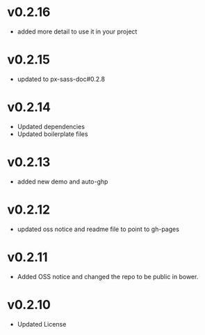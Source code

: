 v0.2.16
==============================
* added more detail to use it in your project

v0.2.15
==============================
* updated to px-sass-doc#0.2.8

v0.2.14
==============================
* Updated dependencies
* Updated boilerplate files

v0.2.13
==============================
* added new demo and auto-ghp

v0.2.12
==============================
* updated oss notice and readme file to point to gh-pages

v0.2.11
==============================
* Added OSS notice and changed the repo to be public in bower.

v0.2.10
======================
* Updated License
